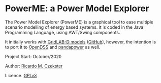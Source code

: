 # PowerME: a Power Model Explorer
The Power Model Explorer (PowerME) is a graphical tool to ease multiple scenario modelling of energy based systems.
It is coded in the Java Programming Language, using AWT/Swing components.

It initially works with [GridLAB-D models](https://www.gridlabd.org/) ([GitHub](https://github.com/gridlab-d/gridlab-d)), however, the intention is to port it to [OpenDSS](https://smartgrid.epri.com/SimulationTool.aspx) and [pandapower](http://www.pandapower.org/) as well.

Project Start: October/2020

Author: [Ricardo M. Czekster](https://github.com/czekster)

Licence: [GPLv3](http://www.gnu.org/licenses/gpl-3.0.en.html)

